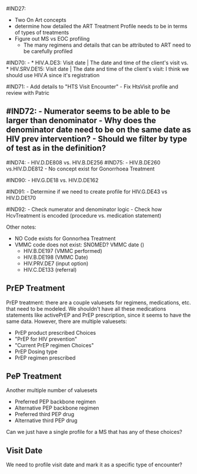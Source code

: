 #IND27:
  - Two On Art concepts
  - determine how detailed the ART Treatment Profile needs to be in terms of types of treatments
  - Figure out MS vs EOC profiling
    - The many regimens and details that can be attributed to ART need to be carefully profiled

#IND70: 
    -  * HIV.A.DE3: Visit date | The date and time of the client's visit vs.  * HIV.SRV.DE15: Visit date | The date and time of the client's visit: I think we should use HIV.A since it's registration

#IND71:
    - Add details to "HTS Visit Encounter"
    - Fix HtsVisit profile and review with Patric

#IND72:
    - Numerator seems to be able to be larger than denominator
    - Why does the denominator date need to be on the same date as HIV prev intervention?
    - Should we filter by type of test as in the definition?
- 
#IND74: 
    -  HIV.D.DE808 vs. HIV.B.DE256
#IND75:
    - HIV.B.DE260 vs.HIV.D.DE812
    -  No concept exist for Gonorrhoea Treatment

#IND90:
    - HIV.G.DE18 vs. HIV.D.DE162

#IND91:
    - Determine if we need to create profile for HIV.G.DE43 vs HIV.D.DE170

#IND92:
    - Check numerator and denominator logic
    - Check how HcvTreatment is encoded (procedure vs. medication statement)

Other notes:
- NO Code exists for Gonnorhea Treatment
- VMMC code does not exist: SNOMED?     VMMC date ()
    * HIV.B.DE197 (VMMC performed)
    * HIV.B.DE198 (VMMC Date)
    * HIV.PRV.DE7 (input option)
    * HIV.C.DE133 (referral)

## PrEP Treatment
PrEP treatment: there are a couple valuesets for regimens, medications, etc. that need to be modeled. 
  We shouldn't have all these medications statements like activePrEP and PrEP prescription, since it seems to 
  have the same data. However, there are multiple valuesets:
  * PrEP product prescribed Choices
  * "PrEP for HIV prevention"
  * "Current PrEP regimen Choices"
  * PrEP Dosing type
  * PrEP regimen prescribed

## PeP Treatment
Another multiple number of valuesets
  * Preferred PEP backbone regimen
  * Alternative PEP backbone regimen
  * Preferred third PEP drug
  * Alternative third PEP drug 
  
Can we just have a single profile for a MS that has any of these choices?

## Visit Date
We need to profile visit date and mark it as a specific type of encounter?
